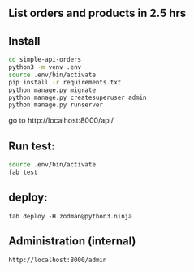 ## List orders and products in 2.5 hrs

## Install

```bash
cd simple-api-orders
python3 -m venv .env
source .env/bin/activate
pip install -r requirements.txt
python manage.py migrate
python manage.py createsuperuser admin
python manage.py runserver
```
go to http://localhost:8000/api/


## Run test:

```bash
source .env/bin/activate
fab test
```

## deploy:
```
fab deploy -H zodman@python3.ninja

```

## Administration (internal)

    http://localhost:8000/admin
